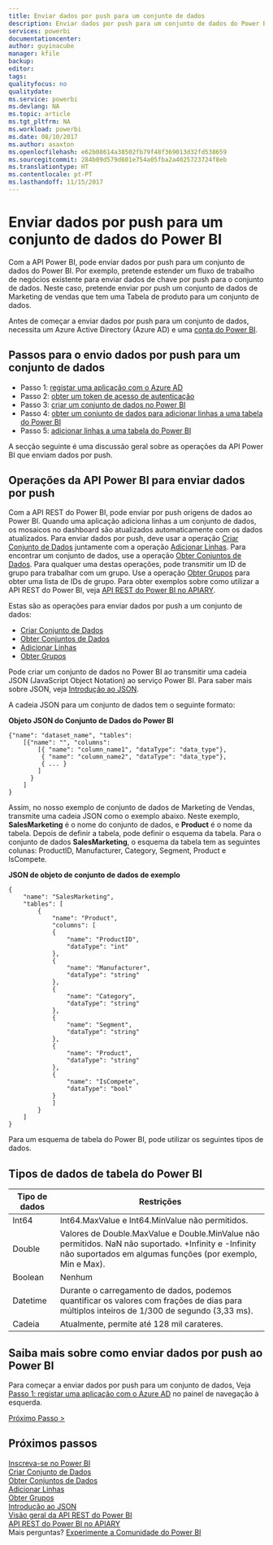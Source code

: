 ```yaml
---
title: Enviar dados por push para um conjunto de dados
description: Enviar dados por push para um conjunto de dados do Power BI
services: powerbi
documentationcenter: 
author: guyinacube
manager: kfile
backup: 
editor: 
tags: 
qualityfocus: no
qualitydate: 
ms.service: powerbi
ms.devlang: NA
ms.topic: article
ms.tgt_pltfrm: NA
ms.workload: powerbi
ms.date: 08/10/2017
ms.author: asaxton
ms.openlocfilehash: e62b08614a38502fb79f48f369013d32fd538659
ms.sourcegitcommit: 284b09d579d601e754a05fba2a4025723724f8eb
ms.translationtype: HT
ms.contentlocale: pt-PT
ms.lasthandoff: 11/15/2017
---
```

# <a name="push-data-into-a-power-bi-dataset"></a>Enviar dados por push para um conjunto de dados do Power BI
Com a API Power BI, pode enviar dados por push para um conjunto de dados do Power BI. Por exemplo, pretende estender um fluxo de trabalho de negócios existente para enviar dados de chave por push para o conjunto de dados. Neste caso, pretende enviar por push um conjunto de dados de Marketing de vendas que tem uma Tabela de produto para um conjunto de dados.

Antes de começar a enviar dados por push para um conjunto de dados, necessita um Azure Active Directory (Azure AD) e uma [conta do Power BI](create-an-azure-active-directory-tenant.md).

## <a name="steps-to-push-data-into-a-dataset"></a>Passos para o envio dados por push para um conjunto de dados
* Passo 1: [registar uma aplicação com o Azure AD](walkthrough-push-data-register-app-with-azure-ad.md)
* Passo 2: [obter um token de acesso de autenticação](walkthrough-push-data-get-token.md)
* Passo 3: [criar um conjunto de dados no Power BI](walkthrough-push-data-create-dataset.md)
* Passo 4: [obter um conjunto de dados para adicionar linhas a uma tabela do Power BI](walkthrough-push-data-get-datasets.md)
* Passo 5: [adicionar linhas a uma tabela do Power BI](walkthrough-push-data-add-rows.md)

A secção seguinte é uma discussão geral sobre as operações da API Power BI que enviam dados por push.

## <a name="power-bi-api-operations-to-push-data"></a>Operações da API Power BI para enviar dados por push
Com a API REST do Power BI, pode enviar por push origens de dados ao Power BI. Quando uma aplicação adiciona linhas a um conjunto de dados, os mosaicos no dashboard são atualizados automaticamente com os dados atualizados. Para enviar dados por push, deve usar a operação [Criar Conjunto de Dados](https://msdn.microsoft.com/library/mt203562.aspx) juntamente com a operação [Adicionar Linhas](https://msdn.microsoft.com/library/mt203561.aspx). Para encontrar um conjunto de dados, use a operação [Obter Conjuntos de Dados](https://msdn.microsoft.com/library/mt203567.aspx). Para qualquer uma destas operações, pode transmitir um ID de grupo para trabalhar com um grupo. Use a operação [Obter Grupos](https://msdn.microsoft.com/library/mt243842.aspx) para obter uma lista de IDs de grupo. Para obter exemplos sobre como utilizar a API REST do Power BI, veja [API REST do Power BI no APIARY](http://docs.powerbi.apiary.io/).

Estas são as operações para enviar dados por push a um conjunto de dados:

* [Criar Conjunto de Dados](https://msdn.microsoft.com/library/mt203562.aspx)
* [Obter Conjuntos de Dados](https://msdn.microsoft.com/library/mt203567.aspx)
* [Adicionar Linhas](https://msdn.microsoft.com/library/mt203561.aspx)
* [Obter Grupos](https://msdn.microsoft.com/library/mt243842.aspx)

Pode criar um conjunto de dados no Power BI ao transmitir uma cadeia JSON (JavaScript Object Notation) ao serviço Power BI. Para saber mais sobre JSON, veja [Introdução ao JSON](http://json.org/).

A cadeia JSON para um conjunto de dados tem o seguinte formato:

**Objeto JSON do Conjunto de Dados do Power BI**

    {"name": "dataset_name", "tables":
        [{"name": "", "columns":
            [{ "name": "column_name1", "dataType": "data_type"},
             { "name": "column_name2", "dataType": "data_type"},
             { ... }
            ]
          }
        ]
    }

Assim, no nosso exemplo de conjunto de dados de Marketing de Vendas, transmite uma cadeia JSON como o exemplo abaixo. Neste exemplo, **SalesMarketing** é o nome do conjunto de dados, e **Product** é o nome da tabela. Depois de definir a tabela, pode definir o esquema da tabela. Para o conjunto de dados **SalesMarketing**, o esquema da tabela tem as seguintes colunas: ProductID, Manufacturer, Category, Segment, Product e IsCompete.

**JSON de objeto de conjunto de dados de exemplo**

    {
        "name": "SalesMarketing",
        "tables": [
            {
                "name": "Product",
                "columns": [
                {
                    "name": "ProductID",
                    "dataType": "int"
                },
                {
                    "name": "Manufacturer",
                    "dataType": "string"
                },
                {
                    "name": "Category",
                    "dataType": "string"
                },
                {
                    "name": "Segment",
                    "dataType": "string"
                },
                {
                    "name": "Product",
                    "dataType": "string"
                },
                {
                    "name": "IsCompete",
                    "dataType": "bool"
                }
                ]
            }
        ]
    }

Para um esquema de tabela do Power BI, pode utilizar os seguintes tipos de dados.

## <a name="power-bi-table-data-types"></a>Tipos de dados de tabela do Power BI
| **Tipo de dados** | **Restrições** |
| --- | --- |
| Int64 |Int64.MaxValue e Int64.MinValue não permitidos. |
| Double |Valores de Double.MaxValue e Double.MinValue não permitidos. NaN não suportado. +Infinity e -Infinity não suportados em algumas funções (por exemplo, Min e Max). |
| Boolean |Nenhum |
| Datetime |Durante o carregamento de dados, podemos quantificar os valores com frações de dias para múltiplos inteiros de 1/300 de segundo (3,33 ms). |
| Cadeia |Atualmente, permite até 128 mil carateres. |

## <a name="learn-more-about-pushing-data-into-power-bi"></a>Saiba mais sobre como enviar dados por push ao Power BI
Para começar a enviar dados por push para um conjunto de dados, Veja [Passo 1: registar uma aplicação com o Azure AD](walkthrough-push-data-register-app-with-azure-ad.md) no painel de navegação à esquerda.

[Próximo Passo >](walkthrough-push-data-register-app-with-azure-ad.md)

## <a name="next-steps"></a>Próximos passos
[Inscreva-se no Power BI](create-an-azure-active-directory-tenant.md)  
[Criar Conjunto de Dados](https://msdn.microsoft.com/library/mt203562.aspx)  
[Obter Conjuntos de Dados](https://msdn.microsoft.com/library/mt203567.aspx)  
[Adicionar Linhas](https://msdn.microsoft.com/library/mt203561.aspx)  
[Obter Grupos](https://msdn.microsoft.com/library/mt243842.aspx)  
[Introdução ao JSON](http://json.org/)  
[Visão geral da API REST do Power BI](overview-of-power-bi-rest-api.md)  
[API REST do Power BI no APIARY](http://docs.powerbi.apiary.io/)  
Mais perguntas? [Experimente a Comunidade do Power BI](http://community.powerbi.com/)

